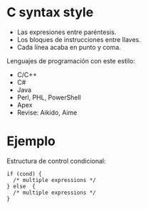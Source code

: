 

# C syntax style 

* Las expresiones entre paréntesis.
* Los bloques de instrucciones entre llaves.
* Cada línea acaba en punto y coma.

Lenguajes de programación con este estilo:
* C/C++
* C#
* Java
* Perl, PHL, PowerShell
* Apex
* Revise: Aikido, Aime 

# Ejemplo 

Estructura de control condicional:
```
if (cond) {
  /* multiple expressions */
} else  {
  /* multiple expressions */
}
```


